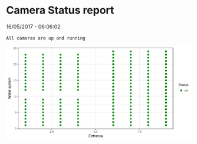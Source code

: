 Camera Status report
================
16/05/2017 - 06:06:02

    All cameras are up and running

![](camreport_files/figure-markdown_github/unnamed-chunk-2-1.png)
